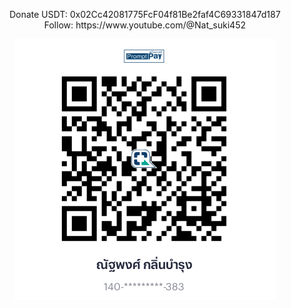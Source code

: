 <p align="center">
  Donate USDT: 0x02Cc42081775FcF04f81Be2faf4C69331847d187 <br> Follow: https://www.youtube.com/@Nat_suki452
</p>

<p align="center">
  <img src="/img/QR1.png">
</p>

